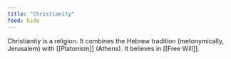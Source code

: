 ```yaml
---
title: "Christianity"
feed: hide
---
```


Christianity is a religion. It combines the Hebrew tradition (metonymically, Jerusalem) with [[Platonism]] (Athens). It believes in [[Free Will]]. 